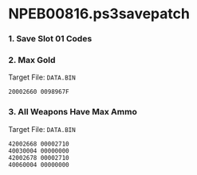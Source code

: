 # NPEB00816.ps3savepatch

### 1. Save Slot 01 Codes
### 2. Max Gold

Target File: `DATA.BIN`

```
20002660 0098967F
```

### 3. All Weapons Have Max Ammo

Target File: `DATA.BIN`

```
42002668 00002710
40030004 00000000
42002678 00002710
40060004 00000000
```

